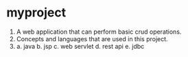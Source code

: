 # myproject

1. A web application that can perform basic crud operations.
2. Concepts and languages that are used in this project.
3. a. java 
  b. jsp
  c. web servlet
  d. rest api
  e. jdbc 
